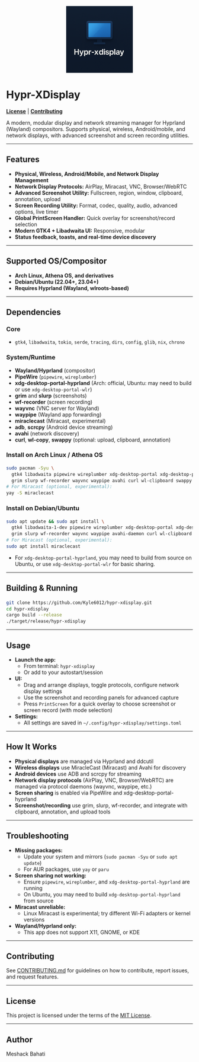 <div align="center">
  <img src="./src/img/img.png" alt="Hypr-XDisplay Logo" width="180"/>
</div>

# Hypr-XDisplay

[**License**](LICENSE) | [**Contributing**](CONTRIBUTING.md)

A modern, modular display and network streaming manager for Hyprland (Wayland) compositors. Supports physical, wireless, Android/mobile, and network displays, with advanced screenshot and screen recording utilities.

---

## Features
- **Physical, Wireless, Android/Mobile, and Network Display Management**
- **Network Display Protocols:** AirPlay, Miracast, VNC, Browser/WebRTC
- **Advanced Screenshot Utility:** Fullscreen, region, window, clipboard, annotation, upload
- **Screen Recording Utility:** Format, codec, quality, audio, advanced options, live timer
- **Global PrintScreen Handler:** Quick overlay for screenshot/record selection
- **Modern GTK4 + Libadwaita UI:** Responsive, modular
- **Status feedback, toasts, and real-time device discovery**

---

## Supported OS/Compositor
- **Arch Linux, Athena OS, and derivatives**
- **Debian/Ubuntu (22.04+, 23.04+)**
- **Requires Hyprland (Wayland, wlroots-based)**

---

## Dependencies
### **Core**
- `gtk4`, `libadwaita`, `tokio`, `serde`, `tracing`, `dirs`, `config`, `glib`, `nix`, `chrono`

### **System/Runtime**
- **Wayland/Hyprland** (compositor)
- **PipeWire** (`pipewire`, `wireplumber`)
- **xdg-desktop-portal-hyprland** (Arch: official, Ubuntu: may need to build or use `xdg-desktop-portal-wlr`)
- **grim** and **slurp** (screenshots)
- **wf-recorder** (screen recording)
- **wayvnc** (VNC server for Wayland)
- **waypipe** (Wayland app forwarding)
- **miraclecast** (Miracast, experimental)
- **adb**, **scrcpy** (Android device streaming)
- **avahi** (network discovery)
- **curl**, **wl-copy**, **swappy** (optional: upload, clipboard, annotation)

### **Install on Arch Linux / Athena OS**
```sh
sudo pacman -Syu \
  gtk4 libadwaita pipewire wireplumber xdg-desktop-portal xdg-desktop-portal-hyprland \
  grim slurp wf-recorder wayvnc waypipe avahi curl wl-clipboard swappy adb scrcpy
# For Miracast (optional, experimental):
yay -S miraclecast
```

### **Install on Debian/Ubuntu**
```sh
sudo apt update && sudo apt install \
  gtk4 libadwaita-1-dev pipewire wireplumber xdg-desktop-portal xdg-desktop-portal-wlr \
  grim slurp wf-recorder wayvnc waypipe avahi-daemon curl wl-clipboard swappy adb scrcpy
# For Miracast (optional, experimental):
sudo apt install miraclecast
```
- For `xdg-desktop-portal-hyprland`, you may need to build from source on Ubuntu, or use `xdg-desktop-portal-wlr` for basic sharing.

---

## Building & Running
```sh
git clone https://github.com/Kyle6012/hypr-xdisplay.git
cd hypr-xdisplay
cargo build --release
./target/release/hypr-xdisplay
```

---

## Usage
- **Launch the app:**
  - From terminal: `hypr-xdisplay`
  - Or add to your autostart/session
- **UI:**
  - Drag and arrange displays, toggle protocols, configure network display settings
  - Use the screenshot and recording panels for advanced capture
  - Press `PrintScreen` for a quick overlay to choose screenshot or screen record (with mode selection)
- **Settings:**
  - All settings are saved in `~/.config/hypr-xdisplay/settings.toml`

---

## How It Works
- **Physical displays** are managed via Hyprland and ddcutil
- **Wireless displays** use MiracleCast (Miracast) and Avahi for discovery
- **Android devices** use ADB and scrcpy for streaming
- **Network display protocols** (AirPlay, VNC, Browser/WebRTC) are managed via protocol daemons (wayvnc, waypipe, etc.)
- **Screen sharing** is enabled via PipeWire and xdg-desktop-portal-hyprland
- **Screenshot/recording** use grim, slurp, wf-recorder, and integrate with clipboard, annotation, and upload tools

---

## Troubleshooting
- **Missing packages:**
  - Update your system and mirrors (`sudo pacman -Syu` or `sudo apt update`)
  - For AUR packages, use `yay` or `paru`
- **Screen sharing not working:**
  - Ensure `pipewire`, `wireplumber`, and `xdg-desktop-portal-hyprland` are running
  - On Ubuntu, you may need to build `xdg-desktop-portal-hyprland` from source
- **Miracast unreliable:**
  - Linux Miracast is experimental; try different Wi-Fi adapters or kernel versions
- **Wayland/Hyprland only:**
  - This app does not support X11, GNOME, or KDE

---

## Contributing
See [CONTRIBUTING.md](CONTRIBUTING.md) for guidelines on how to contribute, report issues, and request features.

---

## License
This project is licensed under the terms of the [MIT License](LICENSE). 

---

## Author
Meshack Bahati 
